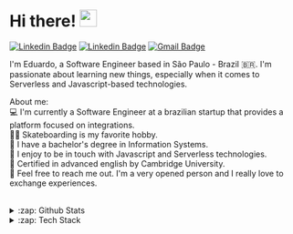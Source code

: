 # Hi there! <img src="https://raw.githubusercontent.com/MartinHeinz/MartinHeinz/master/wave.gif" width="30px">

[![Linkedin Badge](https://img.shields.io/badge/-LinkedIn-blue?style=flat-square&logo=Linkedin&logoColor=white&link=https://www.linkedin.com/in/eduardo3g/)](https://www.linkedin.com/in/eduardo3g/)
[![Linkedin Badge](https://img.shields.io/badge/-Instagram-purple?style=flat-square&logo=Instagram&logoColor=white&link=https://www.instagram.com/scvramella/)](https://www.instagram.com/scvramella/)
[![Gmail Badge](https://img.shields.io/badge/-Gmail-c14438?style=flat-square&logo=Gmail&logoColor=white&link=mailto:eduardosbrasil10@gmail.com)](mailto:eduardosbrasil10@gmail.com)

I'm Eduardo, a Software Engineer based in São Paulo - Brazil 🇧🇷. I'm passionate about learning new things, especially when it comes to Serverless and Javascript-based technologies.
<br/>

About me:
<br/>
💻 I'm currently a Software Engineer at a brazilian startup that provides a platform focused on integrations. <br/>
🏄🏽 Skateboarding is my favorite hobby. <br/>
🎒 I have a bachelor's degree in Information Systems. <br/>
🌱 I enjoy to be in touch with Javascript and Serverless technologies. <br/>
🏴󠁧󠁢󠁥󠁮󠁧󠁿󠁥󠁮󠁧󠁿 Certified in advanced english by Cambridge University. <br/>
🤝 Feel free to reach me out. I'm a very opened person and I really love to exchange experiences. <br/>
<br />

<details>
  <summary>:zap: Github Stats</summary>
  <!-- <img src="https://github-readme-stats.vercel.app/api?username=eduardo3g&&show_icons=true&title_color=222222&icon_color=03A87C&text_color=333333&bg_color=ffffff&include_all_commits=true&count_private=true"> -->
  
  <img src="https://github-readme-stats-eight-theta.vercel.app/api?username=eduardo3g&show_icons=true&title_color=222222&icon_color=03A87C&text_color=333333&bg_color=ffffff&include_all_commits=true&count_private=true"/>
  
</details>

<details>
  <summary>:zap: Tech Stack</summary>
  <img src="https://github-readme-stats.vercel.app/api/top-langs/?username=eduardo3g&layout=compact&bg_color=ffffff&text_color=333333&title_color=222222">
</details>
<br/>
